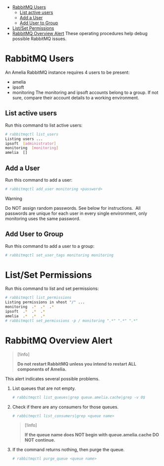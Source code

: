 -   [RabbitMQ Users](#RabbitMQSOPs-RabbitMQUsers)
    -   [List active users](#RabbitMQSOPs-Listactiveusers)
    -   [Add a User](#RabbitMQSOPs-AddaUser)
    -   [Add User to Group](#RabbitMQSOPs-AddUsertoGroup)
-   [List/Set Permissions](#RabbitMQSOPs-List/SetPermissions)
-   [RabbitMQ Overview Alert](#RabbitMQSOPs-RabbitMQOverviewAlert)
These operating procedures help debug possible RabbitMQ issues.
# RabbitMQ Users
An Amelia RabbitMQ instance requires 4 users to be present:
-   amelia
-   ipsoft
-   monitoring
The monitoring and ipsoft accounts belong to a group. If not sure, compare their account details to a working environment.
## List active users
Run this command to list active users:
``` bash
# rabbitmqctl list_users
Listing users ...
ipsoft  [administrator]
monitoring  [monitoring]
amelia  []
```
## Add a User
Run this command to add a user:
``` bash
# rabbitmqctl add_user monitoring <password>
```
> [!warning]  
>
> Do NOT assign random passwords. See below for instructions.  All passwords are unique for each user in every single environment, only monitoring uses the same password.

## Add User to Group
Run this command to add a user to a group:
``` bash
# rabbitmqctl set_user_tags monitoring monitoring
```
# List/Set Permissions
Run this command to list and set permissions:
``` bash
# rabbitmqctl list_permissions
Listing permissions in vhost "/" ...
monitoring  .*  .*  .*
ipsoft  .*  .*  .*
amelia  .*  .*  .*
# rabbitmqctl set_permissions -p / monitoring ".*" ".*" ".*"
```
# RabbitMQ Overview Alert
> [!info]  
>
> **Do not restart RabbitMQ unless you intend to restart ALL components of Amelia.**

This alert indicates several possible problems.
1.  List queues that are not empty.
    ``` bash
    # rabbitmqctl list_queues|grep queue.amelia.cache|grep -v 0$
    ```
2.  Check if there are any consumers for those queues.
    ``` bash
    # rabbitmqctl list_consumers|grep <queue name>
    ```
    > [!info]  
    >
    > **If the queue name does NOT begin with queue.amelia.cache DO NOT continue.**
3.  If the command returns nothing, then purge the queue.
    ``` bash
    # rabbitmqctl purge_queue <queue name>
    ```
